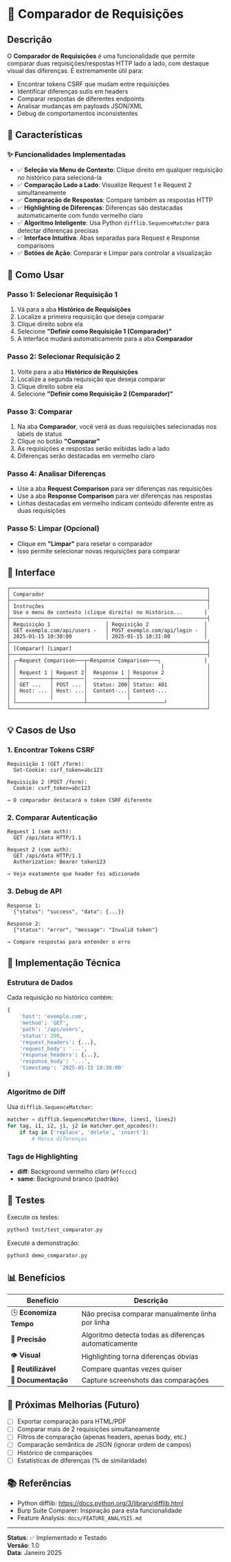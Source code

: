 # 🔀 Comparador de Requisições

## Descrição

O **Comparador de Requisições** é uma funcionalidade que permite comparar duas requisições/respostas HTTP lado a lado, com destaque visual das diferenças. É extremamente útil para:

- Encontrar tokens CSRF que mudam entre requisições
- Identificar diferenças sutis em headers
- Comparar respostas de diferentes endpoints
- Analisar mudanças em payloads JSON/XML
- Debug de comportamentos inconsistentes

## 🎯 Características

### ✨ Funcionalidades Implementadas

- ✅ **Seleção via Menu de Contexto**: Clique direito em qualquer requisição no histórico para selecioná-la
- ✅ **Comparação Lado a Lado**: Visualize Request 1 e Request 2 simultaneamente
- ✅ **Comparação de Respostas**: Compare também as respostas HTTP
- ✅ **Highlighting de Diferenças**: Diferenças são destacadas automaticamente com fundo vermelho claro
- ✅ **Algoritmo Inteligente**: Usa Python `difflib.SequenceMatcher` para detectar diferenças precisas
- ✅ **Interface Intuitiva**: Abas separadas para Request e Response comparisons
- ✅ **Botões de Ação**: Comparar e Limpar para controlar a visualização

## 📖 Como Usar

### Passo 1: Selecionar Requisição 1

1. Vá para a aba **Histórico de Requisições**
2. Localize a primeira requisição que deseja comparar
3. Clique direito sobre ela
4. Selecione **"Definir como Requisição 1 (Comparador)"**
5. A interface mudará automaticamente para a aba **Comparador**

### Passo 2: Selecionar Requisição 2

1. Volte para a aba **Histórico de Requisições**
2. Localize a segunda requisição que deseja comparar
3. Clique direito sobre ela
4. Selecione **"Definir como Requisição 2 (Comparador)"**

### Passo 3: Comparar

1. Na aba **Comparador**, você verá as duas requisições selecionadas nos labels de status
2. Clique no botão **"Comparar"**
3. As requisições e respostas serão exibidas lado a lado
4. Diferenças serão destacadas em vermelho claro

### Passo 4: Analisar Diferenças

- Use a aba **Request Comparison** para ver diferenças nas requisições
- Use a aba **Response Comparison** para ver diferenças nas respostas
- Linhas destacadas em vermelho indicam conteúdo diferente entre as duas requisições

### Passo 5: Limpar (Opcional)

- Clique em **"Limpar"** para resetar o comparador
- Isso permite selecionar novas requisições para comparar

## 🎨 Interface

```
┌────────────────────────────────────────────────────────────────┐
│ Comparador                                                     │
├────────────────────────────────────────────────────────────────┤
│ Instruções                                                     │
│ Use o menu de contexto (clique direito) no Histórico...       │
├────────────────────────────────────────────────────────────────┤
│ Requisição 1                  │ Requisição 2                  │
│ GET exemplo.com/api/users -   │ POST exemplo.com/api/login -  │
│ 2025-01-15 10:30:00           │ 2025-01-15 10:31:00           │
├────────────────────────────────────────────────────────────────┤
│ [Comparar] [Limpar]                                            │
├────────────────────────────────────────────────────────────────┤
│ ┌─Request Comparison───┬─Response Comparison───┐              │
│ │                      │                        │              │
│ │ Request 1 │ Request 2│  Response 1 │ Response 2              │
│ │ ──────────┼──────────│  ───────────┼──────────               │
│ │ GET ...   │ POST ... │  Status: 200│ Status: 401             │
│ │ Host: ... │ Host: ...│  Content-...│ Content-...             │
│ │           │          │             │                         │
│ └──────────────────────┴─────────────────────────┘             │
└────────────────────────────────────────────────────────────────┘
```

## 💡 Casos de Uso

### 1. Encontrar Tokens CSRF

```
Requisição 1 (GET /form):
  Set-Cookie: csrf_token=abc123

Requisição 2 (POST /form):
  Cookie: csrf_token=abc123
  
→ O comparador destacará o token CSRF diferente
```

### 2. Comparar Autenticação

```
Request 1 (sem auth):
  GET /api/data HTTP/1.1
  
Request 2 (com auth):
  GET /api/data HTTP/1.1
  Authorization: Bearer token123
  
→ Veja exatamente que header foi adicionado
```

### 3. Debug de API

```
Response 1:
  {"status": "success", "data": {...}}

Response 2:
  {"status": "error", "message": "Invalid token"}
  
→ Compare respostas para entender o erro
```

## 🔧 Implementação Técnica

### Estrutura de Dados

Cada requisição no histórico contém:
```python
{
    'host': 'exemplo.com',
    'method': 'GET',
    'path': '/api/users',
    'status': 200,
    'request_headers': {...},
    'request_body': '...',
    'response_headers': {...},
    'response_body': '...',
    'timestamp': '2025-01-15 10:30:00'
}
```

### Algoritmo de Diff

Usa `difflib.SequenceMatcher`:
```python
matcher = difflib.SequenceMatcher(None, lines1, lines2)
for tag, i1, i2, j1, j2 in matcher.get_opcodes():
    if tag in ['replace', 'delete', 'insert']:
        # Marca diferenças
```

### Tags de Highlighting

- **diff**: Background vermelho claro (`#ffcccc`)
- **same**: Background branco (padrão)

## 🧪 Testes

Execute os testes:
```bash
python3 test/test_comparator.py
```

Execute a demonstração:
```bash
python3 demo_comparator.py
```

## 📊 Benefícios

| Benefício | Descrição |
|-----------|-----------|
| 🕒 **Economiza Tempo** | Não precisa comparar manualmente linha por linha |
| 🎯 **Precisão** | Algoritmo detecta todas as diferenças automaticamente |
| 👁️ **Visual** | Highlighting torna diferenças óbvias |
| 🔄 **Reutilizável** | Compare quantas vezes quiser |
| 📝 **Documentação** | Capture screenshots das comparações |

## 🚀 Próximas Melhorias (Futuro)

- [ ] Exportar comparação para HTML/PDF
- [ ] Comparar mais de 2 requisições simultaneamente
- [ ] Filtros de comparação (apenas headers, apenas body, etc.)
- [ ] Comparação semântica de JSON (ignorar ordem de campos)
- [ ] Histórico de comparações
- [ ] Estatísticas de diferenças (% de similaridade)

## 📚 Referências

- Python difflib: https://docs.python.org/3/library/difflib.html
- Burp Suite Comparer: Inspiração para esta funcionalidade
- Feature Analysis: `docs/FEATURE_ANALYSIS.md`

---

**Status**: ✅ Implementado e Testado  
**Versão**: 1.0  
**Data**: Janeiro 2025

